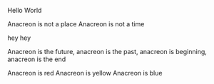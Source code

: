 Hello World

Anacreon is not a place
Anacreon is not a time


hey hey

Anacreon is the future, anacreon is the past, anacreon is beginning, anacreon is the end

Anacreon is red
Anacreon is yellow
Anacreon is blue
